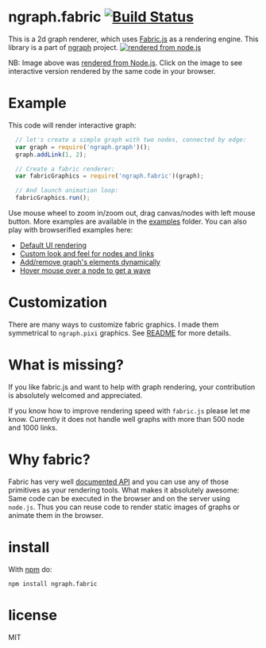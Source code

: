 # ngraph.fabric [![Build Status](https://travis-ci.org/anvaka/ngraph.fabric.png?branch=master)](https://travis-ci.org/anvaka/ngraph.fabric)

This is a 2d graph renderer, which uses [Fabric.js](https://github.com/kangax/fabric.js) as a rendering engine. This library is a part of [ngraph](https://github.com/anvaka/ngraph) project. 
[![rendered from node.js](https://github.com/anvaka/ngraph.fabric/raw/master/example/node.js/outGraph.png)](http://anvaka.github.io/ngraph.fabric/example/customUI/)

NB: Image above was [rendered from Node.js](https://github.com/anvaka/ngraph.fabric/blob/master/example/node.js/innode.js). Click on the image to see interactive version rendered by the same code in your browser.

# Example
This code will render interactive graph:

``` js
  // let's create a simple graph with two nodes, connected by edge:
  var graph = require('ngraph.graph')();
  graph.addLink(1, 2);

  // Create a fabric renderer:
  var fabricGraphics = require('ngraph.fabric')(graph);

  // And launch animation loop:
  fabricGraphics.run();
```

Use mouse wheel to zoom in/zoom out, drag canvas/nodes with left mouse button. More examples are available in the [examples](examples) folder. You can also play with browserified examples here:

* [Default UI rendering](http://anvaka.github.io/ngraph.fabric/example/basic/)
* [Custom look and feel for nodes and links](http://anvaka.github.io/ngraph.fabric/example/customUI/)
* [Add/remove graph's elements dynamically](http://anvaka.github.io/ngraph.fabric/example/dynamic/)
* [Hover mouse over a node to get a wave](http://anvaka.github.io/ngraph.fabric/example/interactive/)

# Customization

There are many ways to customize fabric graphics. I made them symmetrical to `ngraph.pixi` graphics. See [README](https://github.com/anvaka/ngraph.pixi#customization) for more details.

# What is missing?

If you like fabric.js and want to help with graph rendering, your 
contribution is absolutely welcomed and appreciated.

If you know how to improve rendering speed with `fabric.js` please let me know.
Currently it does not handle well graphs with more than 500 node and 1000 links.

# Why fabric?
Fabric has very well [documented API](http://fabricjs.com/) and you can use any of those primitives as
your rendering tools. What makes it absolutely awesome: Same code can be executed
in the browser and on the server using `node.js`. Thus you can reuse code to render
static images of graphs or animate them in the browser.

# install

With [npm](https://npmjs.org) do:

```
npm install ngraph.fabric
```

# license

MIT
